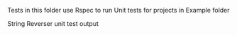 Tests in this folder use Rspec to run Unit tests for projects in Example folder

String Reverser unit test output


